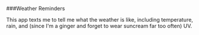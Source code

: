 ###Weather Reminders

This app texts me to tell me what the weather is like, including temperature, rain, and (since I'm a ginger and forget to wear suncream far too often) UV.
